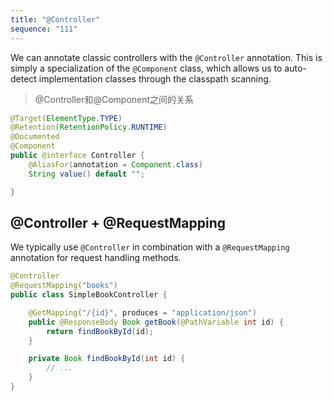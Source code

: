 ```yaml
---
title: "@Controller"
sequence: "111"
---
```


We can annotate classic controllers with the `@Controller` annotation.
This is simply a specialization of the `@Component` class,
which allows us to auto-detect implementation classes through the classpath scanning.

> @Controller和@Component之间的关系

```java
@Target(ElementType.TYPE)
@Retention(RetentionPolicy.RUNTIME)
@Documented
@Component
public @interface Controller {
	@AliasFor(annotation = Component.class)
	String value() default "";

}
```

## @Controller + @RequestMapping

We typically use `@Controller` in combination with a `@RequestMapping` annotation for request handling methods.

```java
@Controller
@RequestMapping("books")
public class SimpleBookController {

    @GetMapping("/{id}", produces = "application/json")
    public @ResponseBody Book getBook(@PathVariable int id) {
        return findBookById(id);
    }

    private Book findBookById(int id) {
        // ...
    }
}
```


